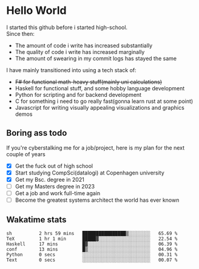 # Hello World

I started this github before i started high-school.  
Since then:
- The amount of code i write has increased substantially
- The quality of code i write has increased marginally
- The amount of swearing in my commit logs has stayed the same

I have mainly transitioned into using a tech stack of:
- ~~F# for functional math-heavy stuff(mainly uni calculations)~~
- Haskell for functional stuff, and some hobby language development
- Python for scripting and for backend development
- C for something i need to go really fast(gonna learn rust at some point)
- Javascript for writing visually appealing visualizations and graphics demos

## Boring ass todo
If you're cyberstalking me for a job/project, here is my plan for the next couple of years
- [x] Get the fuck out of high school
- [x] Start studying CompSci(datalogi) at Copenhagen university
- [x] Get my Bsc. degree in 2021
- [ ] Get my Masters degree in 2023
- [ ] Get a job and work full-time again
- [ ] Become the greatest systems architect the world has ever known

## Wakatime stats
<!--START_SECTION:waka-->

```text
sh          2 hrs 59 mins   ████████████████▒░░░░░░░░   65.69 %
TeX         1 hr 1 min      █████▓░░░░░░░░░░░░░░░░░░░   22.54 %
Haskell     17 mins         █▓░░░░░░░░░░░░░░░░░░░░░░░   06.39 %
conf        13 mins         █▒░░░░░░░░░░░░░░░░░░░░░░░   04.96 %
Python      0 secs          ░░░░░░░░░░░░░░░░░░░░░░░░░   00.31 %
Text        0 secs          ░░░░░░░░░░░░░░░░░░░░░░░░░   00.07 %
```

<!--END_SECTION:waka-->
